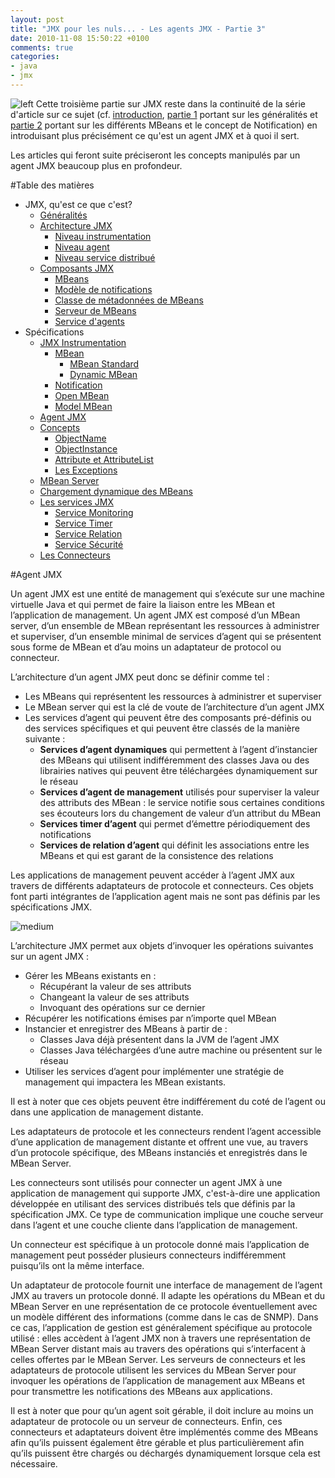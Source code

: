 ```yaml
---
layout: post
title: "JMX pour les nuls... - Les agents JMX - Partie 3"
date: 2010-11-08 15:50:22 +0100
comments: true
categories: 
- java
- jmx
---
```


![left](http://1.bp.blogspot.com/_XLL8sJPQ97g/TMdPuTpRY8I/AAAAAAAAALQ/R_w0PiLpvwo/s200/jmx-cover.png)
Cette troisième partie sur JMX reste dans la continuité de la série d'article sur ce sujet (cf. [introduction](/2010/10/jmx-pour-les-nuls-introduction.html), [partie 1](/2010/10/jmx-pour-les-nuls-les-concepts-partie-1.html) portant sur les généralités et [partie 2](/2010/11/jmx-pour-les-nuls-les-differents-mbeans.html) portant sur les différents MBeans et le concept de Notification) en introduisant plus précisément ce qu'est un agent JMX et à quoi il sert.

Les articles qui feront suite préciseront les concepts manipulés par un agent JMX beaucoup plus en profondeur.

<!-- more -->

#Table des matières

* JMX, qu'est ce que c'est?
	* [Généralités](/2010/10/jmx-pour-les-nuls-les-concepts-partie-1.html#generalite)
	* [Architecture JMX](/2010/10/jmx-pour-les-nuls-les-concepts-partie-1.html#architecture)
		* [Niveau instrumentation](/2010/10/jmx-pour-les-nuls-les-concepts-partie-1.html#instrumentation)
		* [Niveau agent](/2010/10/jmx-pour-les-nuls-les-concepts-partie-1.html#agent)
		* [Niveau service distribué](/2010/10/jmx-pour-les-nuls-les-concepts-partie-1.html#distribue)
	* [Composants JMX](/2010/10/jmx-pour-les-nuls-les-concepts-partie-1.html#composant)
		* [MBeans](/2010/10/jmx-pour-les-nuls-les-concepts-partie-1.html#mbean)
		* [Modèle de notifications](/2010/10/jmx-pour-les-nuls-les-concepts-partie-1.html#notification)
		* [Classe de métadonnées de MBeans](/2010/10/jmx-pour-les-nuls-les-concepts-partie-1.html#metadonnee)
		* [Serveur de MBeans](/2010/10/jmx-pour-les-nuls-les-concepts-partie-1.html#serveur)
		* [Service d'agents](/2010/10/jmx-pour-les-nuls-les-concepts-partie-1.html#service)
* Spécifications
	* [JMX Instrumentation](/2010/11/jmx-pour-les-nuls-les-differents-mbeans.html)
		* [MBean](/2010/11/jmx-pour-les-nuls-les-differents-mbeans.html#mbean)
			* [MBean Standard](/2010/11/jmx-pour-les-nuls-les-differents-mbeans.html#mbean_standard)
			* [Dynamic MBean](/2010/11/jmx-pour-les-nuls-les-differents-mbeans.html#mbean_dynamic)
		* [Notification](/2010/11/jmx-pour-les-nuls-les-differents-mbeans.html#notification)
		* [Open MBean](/2010/11/jmx-pour-les-nuls-les-differents-mbeans.html#mbean_open)
		* [Model MBean](/2010/11/jmx-pour-les-nuls-les-differents-mbeans.html#mbean_model)
	* [Agent JMX](/2010/11/jmx-pour-les-nuls-les-agents-jmx-partie.html#agent)
	* [Concepts](/2010/11/jmx-pour-les-nuls-les-classes-de-base.html)
		* [ObjectName](/2010/11/jmx-pour-les-nuls-les-classes-de-base.html#objectName)
		* [ObjectInstance](/2010/11/jmx-pour-les-nuls-les-classes-de-base.html#objectInstance)
		* [Attribute et AttributeList](/2010/11/jmx-pour-les-nuls-les-classes-de-base.html#attribute)
		* [Les Exceptions](/2010/11/jmx-pour-les-nuls-les-classes-de-base.html#exception)
	* [MBean Server](/2010/11/jmx-pour-les-nuls-le-mbean-server.html#mbean_server)
	* [Chargement dynamique des MBeans](/2010/12/jmx-pour-les-nuls-chargement-dynamique.html#mbean_dynamic)
	* [Les services JMX](/2010/12/jmx-pour-les-nuls-les-services-jmx.html)
		* [Service Monitoring](/2010/12/jmx-pour-les-nuls-les-services-jmx.html#monitoring)
		* [Service Timer](/2010/12/jmx-pour-les-nuls-les-services-jmx.html#timer)
		* [Service Relation](/2010/12/jmx-pour-les-nuls-les-services-jmx.html#relation)
		* [Service Sécurité](/2010/12/jmx-pour-les-nuls-les-services-jmx.html#securite)
	* [Les Connecteurs](/2010/12/jmx-pour-les-nuls-les-connecteurs.html#connector)


<a name="agent"></a>
#Agent JMX

Un agent JMX est une entité de management qui s’exécute sur une machine virtuelle Java et qui permet de faire la liaison entre les MBean et l’application de management. Un agent JMX est composé d’un MBean server, d’un ensemble de MBean représentant les ressources à administrer et superviser, d’un ensemble minimal de services d’agent qui se présentent sous forme de MBean et d’au moins un adaptateur de protocol ou connecteur.

L’architecture d’un agent JMX peut donc se définir comme tel :

* Les MBeans qui représentent les ressources à administrer et superviser
* Le MBean server qui est la clé de voute de l’architecture d’un agent JMX
* Les services d’agent qui peuvent être des composants pré-définis ou des services spécifiques et  qui peuvent être classés de la manière suivante :
	* __Services d’agent dynamiques__ qui permettent à l’agent d’instancier des MBeans qui utilisent indifféremment des classes Java ou des librairies natives qui peuvent être téléchargées dynamiquement sur le réseau
	* __Services d’agent de management__ utilisés pour superviser la valeur des attributs des MBean : le service notifie sous certaines conditions ses écouteurs lors du changement de valeur d’un attribut du MBean
	* __Services timer d’agent__ qui permet d’émettre périodiquement des notifications
	* __Services de relation d’agent__ qui définit les associations entre les MBeans et qui est garant de la consistence des relations

Les applications de management peuvent accéder à l’agent JMX aux travers de différents adaptateurs de protocole et connecteurs. Ces objets font parti intégrantes de l’application agent mais ne sont pas définis par les spécifications JMX.

![medium](http://4.bp.blogspot.com/_XLL8sJPQ97g/TNHQb2x4MpI/AAAAAAAAANg/OPcRpH9yrII/s1600/jmx24.png)

L’architecture JMX permet aux objets d’invoquer les opérations suivantes sur un agent JMX :

* Gérer les MBeans existants en :
	* Récupérant la valeur de ses attributs
	* Changeant la valeur de ses attributs
	* Invoquant des opérations sur ce dernier
* Récupérer les notifications émises par n’importe quel MBean
* Instancier et enregistrer des MBeans à partir de :
	* Classes Java déjà présentent dans la JVM de l’agent JMX
	* Classes Java téléchargées d’une autre machine ou présentent sur le réseau
* Utiliser les services d’agent pour implémenter une stratégie de management qui impactera les MBean existants.

Il est à noter que ces objets peuvent être indifférement du coté de l’agent ou dans une application de management distante.

Les adaptateurs de protocole et les connecteurs rendent l’agent accessible d’une application de management distante et offrent une vue, au travers d’un protocole spécifique, des MBeans instanciés et enregistrés dans le MBean Server.

Les connecteurs sont utilisés pour connecter un agent JMX à une application de management qui supporte JMX, c'est-à-dire une application développée en utilisant des services distribués tels que définis par la spécification JMX. Ce type de communication implique une couche serveur dans l’agent et une couche cliente dans l’application de management. 

Un connecteur est spécifique à un protocole donné mais l’application de management peut posséder plusieurs connecteurs indifféremment puisqu’ils ont la même interface.

Un adaptateur de protocole fournit une interface de management de l’agent JMX au travers un protocole donné. Il adapte les opérations du MBean et du MBean Server en une représentation de ce protocole éventuellement avec un modèle différent des informations (comme dans le cas de SNMP). Dans ce cas, l’application de gestion est généralement spécifique au protocole utilisé : elles accèdent à l’agent JMX non à travers une représentation de MBean Server distant mais au travers des opérations qui s’interfacent à celles offertes par le MBean Server.
Les serveurs de connecteurs et les adaptateurs de protocole utilisent les services du MBean Server pour invoquer les opérations de l’application de management aux MBeans et pour transmettre les notifications des MBeans aux applications.

Il est à noter que pour qu’un agent soit gérable, il doit inclure au moins un adaptateur de protocole ou un serveur de connecteurs. Enfin, ces connecteurs et adaptateurs doivent être implémentés comme des MBeans afin qu’ils puissent également être gérable et plus particulièrement afin qu’ils puissent être chargés ou déchargés dynamiquement lorsque cela est nécessaire.